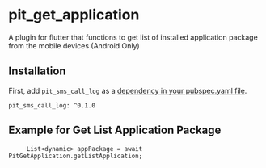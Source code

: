 # pit_get_application

A plugin for flutter that functions to get list of installed application package from the mobile devices (Android Only)

## Installation

First, add `pit_sms_call_log` as a [dependency in your pubspec.yaml file](https://flutter.io/platform-plugins/).

```
pit_sms_call_log: ^0.1.0
```

## Example for Get List Application Package
```
     List<dynamic> appPackage = await PitGetApplication.getListApplication;
```
